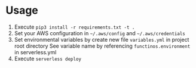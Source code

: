 # Usage
1. Execute `pip3 install -r requirements.txt -t .`
2. Set your AWS configuration in `~/.aws/config` and `~/.aws/credentials`
3. Set environmental variables by create new file `variables.yml` in project root directory
   See variable name by referencing `functinos.environment` in serverless.yml
4. Execute `serverless deploy`
